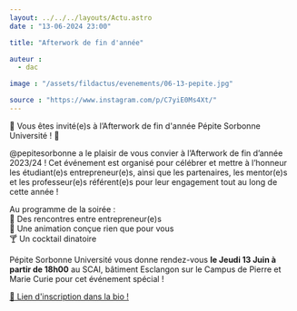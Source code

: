 ```yaml
---
layout: ../../../layouts/Actu.astro
date : "13-06-2024 23:00"

title: "Afterwork de fin d'année"

auteur :
  - dac

image : "/assets/fildactus/evenements/06-13-pepite.jpg"

source : "https://www.instagram.com/p/C7yiE0Ms4Xt/"
---
```


🍾 Vous êtes invité(e)s à l’Afterwork de fin d'année Pépite Sorbonne Université ! 🍾

@pepitesorbonne a le plaisir de vous convier à l’Afterwork de fin d’année 2023/24 ! Cet événement est organisé pour célébrer et mettre à l’honneur les étudiant(e)s entrepreneur(e)s, ainsi que les partenaires, les mentor(e)s et les professeur(e)s référent(e)s pour leur engagement tout au long de cette année !

Au programme de la soirée :  
💼 Des rencontres entre entrepreneur(e)s  
🎲 Une animation conçue rien que pour vous  
🍸 Un cocktail dinatoire

Pépite Sorbonne Université vous donne rendez-vous __le Jeudi 13 Juin à partir de 18h00__ au SCAI, bâtiment Esclangon sur le Campus de Pierre et Marie Curie pour cet événement spécial !

[🔗 Lien d'inscription dans la bio !](https://www.helloasso.com/associations/pepite-sorbonne-universite/evenements/soiree-de-fin-d-annee-pepite-sorbonne-universite)